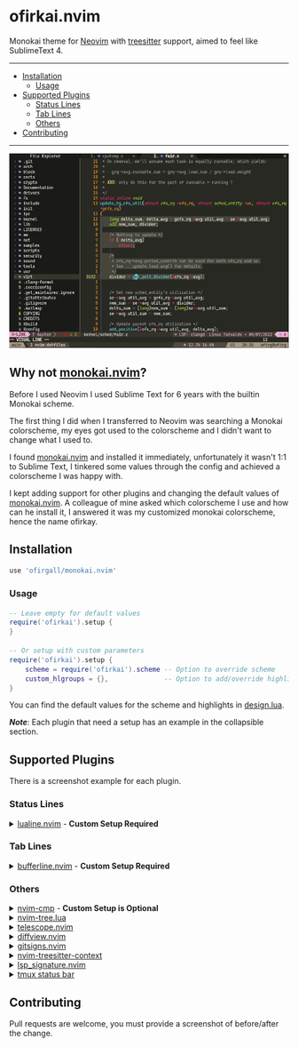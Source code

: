 # ofirkai.nvim
Monokai theme for [Neovim](https://github.com/neovim/neovim) with [treesitter](https://github.com/nvim-treesitter/nvim-treesitter) support, aimed to feel like SublimeText 4.

---
* [Installation](#installation)
	* [Usage](#usage)
* [Supported Plugins](#supported-plugins)
	* [Status Lines](#status-lines)
	* [Tab Lines](#tab-lines)
	* [Others](#others)
* [Contributing](#contributing)
---

<p align='center'><a><img src='./media/main.png'></a></p>

## Why not [monokai.nvim](https://github.com/tanvirtin/monokai.nvim)?
Before I used Neovim I used Sublime Text for 6 years with the builtin Monokai scheme.

The first thing I did when I transferred to Neovim was searching a Monokai colorscheme, my eyes got used to the colorscheme and I didn't want to change what I used to.

I found [monokai.nvim](https://github.com/tanvirtin/monokai.nvim) and installed it immediately, unfortunately it wasn't 1:1 to Sublime Text, I tinkered some values through the config and achieved a colorscheme I was happy with.

I kept adding support for other plugins and changing the default values of [monokai.nvim](https://github.com/tanvirtin/monokai.nvim). A colleague of mine asked which colorscheme I use and how can he install it, I answered it was my customized monokai colorscheme, hence the name ofirkay.


## Installation
```lua
use 'ofirgall/monokai.nvim'
```

### Usage
```lua
-- Leave empty for default values
require('ofirkai').setup {
}

-- Or setup with custom parameters
require('ofirkai').setup {
	scheme = require('ofirkai').scheme -- Option to override scheme
	custom_hlgroups = {},              -- Option to add/override highlight groups
}
```

You can find the default values for the scheme and highlights in [design.lua](https://github.com/ofirgall/ofirkai.nvim/blob/master/lua/ofirkai/design.lua).

_**Note**_: Each plugin that need a setup has an example in the collapsible section.

## Supported Plugins
There is a screenshot example for each plugin.

### Status Lines
<details><summary><a href='https://github.com/nvim-lualine/lualine.nvim'>lualine.nvim</a> - <b>Custom Setup Required</b></summary>

---
<p align='center'><a><img src='./media/lualine/lualine_normal.png'></a></p>
<p align='center'><a><img src='./media/lualine/lualine_insert.png'></a></p>
<p align='center'><a><img src='./media/lualine/lualine_visual.png'></a></p>
<p align='center'><a><img src='./media/lualine/lualine_command.png'></a></p>

**Setup Example:**
```lua
require('lualine').setup {
	options = {
		theme = require('ofirkai.statuslines.lualine').theme,
	}
}
```
---
</details>

### Tab Lines
<details><summary><a href='https://github.com/akinsho/bufferline.nvim'>bufferline.nvim</a> - <b>Custom Setup Required</b></summary>

---
<p align='center'><a><img src='./media/bufferline.png'></a></p>

Setup Example:
```lua
-- bufferline.nvim, must be loaded after color scheme (working on that https://github.com/ofirgall/ofirkai.nvim/issues/2)
require('bufferline').setup {
	highlights = require('ofirkai.tablines.bufferline').highlights, -- Must
	options = { -- Optional, recommended
		themable = true, -- Must
		separator_style = 'slant',
		offsets = { { filetype = 'NvimTree', text = 'File Explorer', text_align = 'center' } },
		show_buffer_icons = true,
		numbers = 'ordinal',
		max_name_length = 40,
	},
}
```
---
</details>

### Others
<details><summary><a href='https://github.com/hrsh7th/nvim-cmp'>nvim-cmp</a> - <b>Custom Setup is Optional</b></summary>

---
<p align='center'><a><img src='./media/nvim-cmp.png'></a></p>

TODO: add icons config
```lua
-- I just removed the `FloatBorder:Normal` from the highlights to allow the FloatBorder to be colored
-- It's not a must
require('cmp').setup({
	window = require('ofirkai.plugins.nvim-cmp').window,
})
```
---
</details>

<details><summary><a href='https://github.com/kyazdani42/nvim-tree.lua'>nvim-tree.lua</a></summary>

---
<p align='center'><a><img src='./media/nvim-tree.png'></a></p>

---
</details>

<details><summary><a href='https://github.com/nvim-telescope/telescope.nvim'>telescope.nvim</a></summary>

---
<p align='center'><a><img src='./media/telescope.png'></a></p>

---
</details>

<details><summary><a href='https://github.com/sindrets/diffview.nvim'>diffview.nvim</a></summary>

---
<p align='center'><a><img src='./media/diffview.png'></a></p>

---
</details>

<details><summary><a href='https://github.com/lewis6991/gitsigns.nvim'>gitsigns.nvim</a></summary>

---
<p align='center'><a><img src='./media/gitsigns.png'></a></p>

---
</details>

<details><summary><a href='https://github.com/nvim-treesitter/nvim-treesitter-context'>nvim-treesitter-context</a></summary>

---
<p align='center'><a><img src='./media/treesitter-context.png'></a></p>

---
</details>


<details><summary><a href='https://github.com/ray-x/lsp_signature.nvim'>lsp_signature.nvim</a></summary>

---
I don't change the highlight group because I use a minmilistastic desing for the lsp signature you can adapt it.

<p align='center'><a><img src='./media/lsp_signature.png'></a></p>

```lua
local lsp_signature_cfg = {
	bind = true,
	use_lspsaga = false,
	doc_lines = 0,
	floating_window = false,
	hint_scheme = 'LspSignatureHintVirtualText',
	hint_prefix = ' ',
}
```
---
</details>

<details><summary><a href='https://github.com/o0th/tmux-nova/blob/master/Gallery.md#gruvbox'>tmux status bar</a></summary>

---
<p align='center'><a><img src='./media/tmux.png'></a></p>

---
</details>

## Contributing
Pull requests are welcome, you must provide a screenshot of before/after the change.
